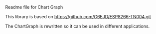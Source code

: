 Readme file for Chart Graph  

This library is based on https://github.com/G6EJD/ESP8266-TN004.git

The ChartGraph is rewritten so it can be used in different applications.